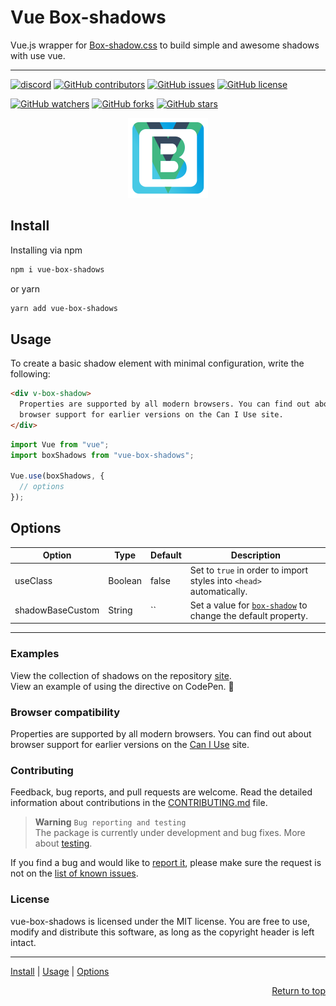 # Vue Box-shadows

Vue.js wrapper for [Box-shadow.css][bsh-repo] to build simple and awesome shadows with use vue.

---

[![discord][discord-img]][discord]
[![GitHub contributors][contributors-img]][contributors]
[![GitHub issues][issues-img]][issues]
[![GitHub license][license-img]][license]

[![GitHub watchers](https://img.shields.io/github/watchers/andrejsharapov/vue-box-shadows?style=social)][watchers]
[![GitHub forks](https://img.shields.io/github/forks/andrejsharapov/vue-box-shadows.svg?style=social&)][forks]
[![GitHub stars](https://img.shields.io/github/stars/andrejsharapov/vue-box-shadows.svg?style=social)][stars]

<p align="center">
<img alt="vue-box-shadows" width="128" height="128" src="https://raw.githubusercontent.com/andrejsharapov/vue-box-shadows/master/src/logo.png">
</p>

## Install

Installing via npm

```bash
npm i vue-box-shadows
```

or yarn

```bash
yarn add vue-box-shadows
```

## Usage

To create a basic shadow element with minimal configuration, write the following:

```html
<div v-box-shadow>
  Properties are supported by all modern browsers. You can find out about
  browser support for earlier versions on the Can I Use site.
</div>
```

```js
import Vue from "vue";
import boxShadows from "vue-box-shadows";

Vue.use(boxShadows, {
  // options
});
```

## Options

| Option           | Type    | Default | Description                                                          |
| ---------------- | ------- | ------- | -------------------------------------------------------------------- |
| useClass         | Boolean | false   | Set to `true` in order to import styles into `<head>` automatically. |
| shadowBaseCustom | String  | ``      | Set a value for [`box-shadow`][docs] to change the default property. |

---

### Examples

View the collection of shadows on the repository [site][collection].  
View an example of using the directive on CodePen. :red_circle:

### Browser compatibility

Properties are supported by all modern browsers. You can find out about browser support for earlier versions on the [Can I Use][caniuse] site.

### Contributing

Feedback, bug reports, and pull requests are welcome. Read the detailed information about contributions in the [CONTRIBUTING.md][contributing] file.

> **Warning** `Bug reporting and testing`  
> The package is currently under development and bug fixes. More about [testing][testing].

If you find a bug and would like to [report it][bug-report], please make sure the request is not on the [list of known issues][bugs].

### License

vue-box-shadows is licensed under the MIT license. You are free to use, modify and distribute this software, as long as the copyright header is left intact.

---

<a href="#install">Install</a> | <a href="#usage">Usage</a> | <a href="#options">Options</a>

<p align="right">
<a href="#vue-box-shadows">Return to top</a>
</p>

[bsh-repo]: https://github.com/madeas/box-shadows.css
[collection]: https://madeas.github.io/box-shadows/
[caniuse]: https://caniuse.com/?search=box-shadow

<!--  -->

[docs]: https://developer.mozilla.org/en-US/docs/Web/CSS/box-shadow
[contributing]: https://github.com/andrejsharapov/vue-box-shadows/blob/master/CONTRIBUTING.md
[testing]: https://github.com/andrejsharapov/vue-box-shadows/discussions/8
[bugs]: https://github.com/andrejsharapov/vue-box-shadows/issues?q=is%3Aissue+is%3Aopen+sort%3Aupdated-desc+label%3ABugfix
[bug-report]: https://github.com/andrejsharapov/vue-box-shadows/issues/new?labels=Bug+report&template=bug_report.md+

<!--  -->

[discord]: https://discord.gg/XtT4Hdf3
[discord-img]: https://img.shields.io/badge/discord-channel-5865f2.svg

<!--  -->

[license]: https://github.com/andrejsharapov/vue-box-shadows/blob/master/LICENSE
[license-img]: https://img.shields.io/github/license/andrejsharapov/vue-box-shadows.svg
[issues]: https://github.com/andrejsharapov/vue-box-shadows/issues/
[issues-img]: https://img.shields.io/github/issues/andrejsharapov/vue-box-shadows.svg
[contributors]: https://github.com/andrejsharapov/vue-box-shadows/graphs/contributors/
[contributors-img]: https://img.shields.io/github/contributors/andrejsharapov/vue-box-shadows?color=fd7e17

<!--  -->

[watchers]: https://github.com/andrejsharapov/vue-box-shadows/watchers/
[forks]: https://github.com/andrejsharapov/vue-box-shadows/network/
[stars]: https://github.com/andrejsharapov/vue-box-shadows/stargazers/
